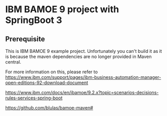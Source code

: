 # IBM BAMOE 9 project with SpringBoot 3

## Prerequisite
This is IBM BAMOE 9 example project.  Unfortunately you can't build it as it is because the maven dependencies are no longer provided in Maven central.  

For more information on this, please refer to  
https://www.ibm.com/support/pages/ibm-business-automation-manager-open-editions-92-download-document

https://www.ibm.com/docs/en/ibamoe/9.2.x?topic=scenarios-decisions-rules-services-spring-boot

https://github.com/blulas/bamoe-maven#